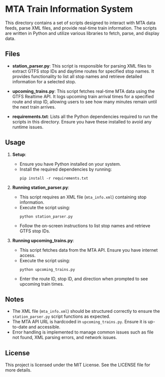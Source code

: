 # MTA Train Information System

This directory contains a set of scripts designed to interact with MTA data feeds, parse XML files, and provide real-time train information. The scripts are written in Python and utilize various libraries to fetch, parse, and display data.

## Files

- **station_parser.py**: This script is responsible for parsing XML files to extract GTFS stop IDs and daytime routes for specified stop names. It provides functionality to list all stop names and retrieve detailed information for a selected stop.

- **upcoming_trains.py**: This script fetches real-time MTA data using the GTFS Realtime API. It logs upcoming train arrival times for a specified route and stop ID, allowing users to see how many minutes remain until the next train arrives.

- **requirements.txt**: Lists all the Python dependencies required to run the scripts in this directory. Ensure you have these installed to avoid any runtime issues.

## Usage

1. **Setup**: 
   - Ensure you have Python installed on your system.
   - Install the required dependencies by running:
     ```
     pip install -r requirements.txt
     ```

2. **Running station_parser.py**:
   - This script requires an XML file (`mta_info.xml`) containing stop information.
   - Execute the script using:
     ```
     python station_parser.py
     ```
   - Follow the on-screen instructions to list stop names and retrieve GTFS stop IDs.

3. **Running upcoming_trains.py**:
   - This script fetches data from the MTA API. Ensure you have internet access.
   - Execute the script using:
     ```
     python upcoming_trains.py
     ```
   - Enter the route ID, stop ID, and direction when prompted to see upcoming train times.

## Notes

- The XML file (`mta_info.xml`) should be structured correctly to ensure the `station_parser.py` script functions as expected.
- The MTA API URL is hardcoded in `upcoming_trains.py`. Ensure it is up-to-date and accessible.
- Error handling is implemented to manage common issues such as file not found, XML parsing errors, and network issues.

## License

This project is licensed under the MIT License. See the LICENSE file for more details.
